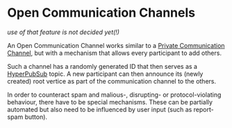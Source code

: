 # Open Communication Channels

*use of that feature is not decided yet(!)*

An Open Communication Channel works similar to a [Private Communication Channel](https://github.com/fsteff/certacrypt/blob/master/docs/private-commchannel.md), but with a mechanism that allows every participant to add others.

Such a channel has a randomly generated ID that then serves as a [HyperPubSub](https://github.com/fsteff/hyperpubsub) topic. A new participant can then announce its (newly created) root vertice as part of the communication channel to the others.

In order to counteract spam and malious-, disrupting- or protocol-violating behaviour, there have to be special mechanisms. These can be partially automated but also need to be influenced by user input (such as report-spam button).
